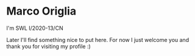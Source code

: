 # Marco Origlia

I'm SWL I/2020-13/CN

Later I'll find something nice to put here. For now I just welcome you and thank you for visiting my profile :)
